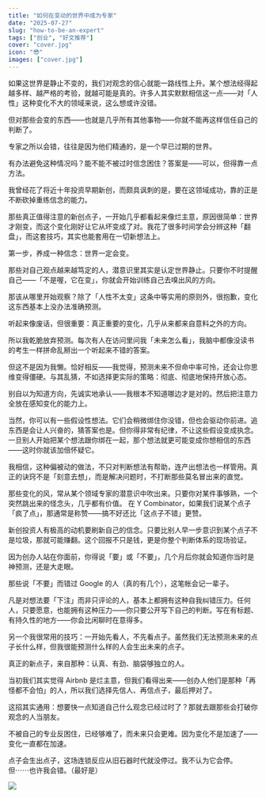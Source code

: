```yaml
---
title: "如何在变动的世界中成为专家"
date: "2025-07-27"
slug: "how-to-be-an-expert"
tags: ["创业", "好文推荐"]
cover: "cover.jpg"
icon: "😎"
images: ["cover.jpg"]
---
```

如果这世界是静止不变的，我们对观念的信心就能一路线性上升。某个想法经得起越多样、越严格的考验，就越可能是真的。许多人其实默默相信这一点——对「人性」这种变化不大的领域来说，这么想或许没错。



但对那些会变的东西——也就是几乎所有其他事物——你就不能再这样信任自己的判断了。



专家之所以会错，往往是因为他们精通的，是一个早已过期的世界。



有办法避免这种情况吗？能不能不被过时信念困住？答案是——可以，但得靠一点方法。



我曾经花了将近十年投资早期新创，而颇具讽刺的是，要在这领域成功，靠的正是不断砍掉重练信念的能力。



那些真正值得注意的新创点子，一开始几乎都看起来像烂主意，原因很简单：世界才刚变，而这个变化刚好让它从坏变成了对。我花了很多时间学会分辨这种「翻盘」，而这套技巧，其实也能套用在一切新想法上。



第一步，养成一种信念：世界一定会变。



那些对自己观点越来越笃定的人，潜意识里其实是认定世界静止。只要你不时提醒自己——「不是喔，它在变」，你就会开始训练自己去嗅出风的方向。



那该从哪里开始观察？除了「人性不太变」这条中等实用的原则外，很抱歉，变化这东西基本上没办法准确预测。



听起来像废话，但很重要：真正重要的变化，几乎从来都来自意料之外的方向。



所以我乾脆放弃预测。每次有人在访问里问我「未来怎么看」，我脑中都像没读书的考生一样拼命乱掰出一个听起来不错的答案。



但这不是因为我懒。恰好相反——我觉得，预测未来不但命中率可怜，还会让你思维变得僵硬。与其乱猜，不如选择更实际的策略：彻底、彻底地保持开放心态。



别自以为知道方向，先诚实地承认——我根本不知道哪边才是对的。然后把注意力全放在感知变化的能力上。



当然，你可以有一些假设性想法。它们会稍微绑住你没错，但也会驱动你前进。追东西是会让人兴奋的，猜答案也是。但你得非常有纪律，不让这些假设变成执念。
一旦别人开始把某个想法跟你绑在一起，那个想法就更可能变成你想相信的东西——这时你就该加倍怀疑它。



我相信，这种偏被动的做法，不只对判断想法有帮助，连产出想法也一样管用。真正的诀窍不是「刻意去想」，而是解决问题时，不打断那些莫名冒出来的直觉。



那些变化的风，常从某个领域专家的潜意识中吹出来。只要你对某件事够熟，一个突然跳出来的怪念头，几乎都有价值。
在 Y Combinator，如果我们说某个点子「疯了点」，那通常是称赞——搞不好还比「这点子不错」更赞。



新创投资人有极高的动机要刷新自己的信念。只要比别人早一步意识到某个点子不是垃圾，那就可能赚翻。这个回报不只是钱，更是你整个判断体系的现场验证。



因为创办人站在你面前，你得说「要」或「不要」，几个月后你就会知道你当时是神预测，还是大走眼。



那些说「不要」而错过 Google 的人（真的有几个），这笔帐会记一辈子。



凡是对想法要「下注」而非只评论的人，基本上都拥有这种自我纠错压力。任何人，只要愿意，也能拥有这种压力——你只要公开写下自己的判断。写在有标题、有持久性的地方——你会比闲聊时在意得多。



另一个我很常用的技巧：一开始先看人，不先看点子。虽然我们无法预测未来的点子长什么样，但我很能预测什么样的人会生出未来的点子。



真正的新点子，来自那种：认真、有劲、脑袋够独立的人。



当初我们其实觉得 Airbnb 是烂主意，但我们看得出来——创办人他们是那种「再怪都不会怕」的人，所以我们选择先信人、再信点子，最后押对了。



这招其实通用：想要快一点知道自己什么观念已经过时了？那就去跟那些会打破你观念的人当朋友。



不被自己的专业反困住，已经够难了，而未来只会更难。因为变化不是加速了——变化一直都在加速。



点子会生出点子，这场连锁反应从旧石器时代就没停过。我不认为它会停。
但⋯⋯也许我会错。（最好是）




![](https://prod-files-secure.s3.us-west-2.amazonaws.com/112d0858-5090-4d34-a606-b75eb8d65fd2/46476355-9cf3-4e99-9b7a-3531bc426380/1000202064.png?X-Amz-Algorithm=AWS4-HMAC-SHA256&X-Amz-Content-Sha256=UNSIGNED-PAYLOAD&X-Amz-Credential=ASIAZI2LB466SQDSIY7H%2F20250930%2Fus-west-2%2Fs3%2Faws4_request&X-Amz-Date=20250930T232739Z&X-Amz-Expires=3600&X-Amz-Security-Token=IQoJb3JpZ2luX2VjEG8aCXVzLXdlc3QtMiJIMEYCIQDa66qMcwSlMWxzoFb%2FZ0elNhlTsRtzZCDZMtfr8k0TgwIhAPwjwCNQsTqqI3g3pkcerbdyPUd03m0nfsokC6orIRFpKogECPj%2F%2F%2F%2F%2F%2F%2F%2F%2F%2FwEQABoMNjM3NDIzMTgzODA1IgzDjIweP4yynyv22g4q3AODz%2Bel0We08otVcX9LTy%2FOwcoPY5E30TXjaT2uJKxxHC%2FdeeiAUoR%2FbwDAVqSJFouvdvlxpG7Q9XcVT7jf2pPoouDscbvyg99kDw8%2FilAssz%2F58QuCXmqalIFY8UMuGq%2BTSKMBtOfmSTYC4ZtvKZBIo181EfnvTqPxGseg6NmCeac9civdgUbHb0IDrEZRMskfqul0h7JODp5ftM4Wr8OaeqJGuvdmqG2axWBvDx0zmJm1MX0apuauvnIS8AiA14cemeEl2Wm%2FcfYSLb66A40Ze%2F1Yl3u78O6pVHOEUQxiktIhfBz7meaW4gA01p8qjgG6jgPmRg4GLPkFAg8cwsR6ej0KTgQvf5U5h0Ig%2FBluDgdmdRvStd6LlOBpz4M6%2BXSL2lPI2YdW7ZVEGpTKTRdbRqsZne1VJPCFqJ9fpK1uCHjHwBMBK8Ig%2B%2B4eieL3aaTMdQBgFl1iQlpNGxw9ofNT8p30xP8bf0EWjLL4XWArCoHWM0tNxNsWtu2L0SvL%2BkZIp2Hb9EgyJ%2B%2FMNxb7G%2F%2BA85KdGCG7ilmf2mHs2z0nZMPVyi6S%2FdmwHyGQhY8mykcFL7v3EV6EWWDWhGLdJl%2F4aFcTRRjxso7XF0I0IUwwhkeFyZi8JL3ZlqvNgzCiw%2FHGBjqkARBKrdZHNjg983SnaELnHpASpBS%2BL2RnHVUJeTX5ovSHwGr8Bkq%2FjLi3XJzg8pTGpdHRDTUFKM6SbtFCjWacmBvKNQC%2BqO1G9Mfi3iRiKa7c6MpSmTxBNfjbXfjqOKyXPGRJdINlwr8RuNEKqx9FibJFOHsdUEJSJYo6%2B5BSb1vy8rQi9X4bRb%2Fg17axm8GrjvOt0FNT%2BQ%2BLZoX%2FwukfAMN8tN%2Fi&X-Amz-Signature=5bbc6c3c4adca0475683f7ad6574e2d593334b9a4bce65ebba82093c745c1169&X-Amz-SignedHeaders=host&x-amz-checksum-mode=ENABLED&x-id=GetObject)

